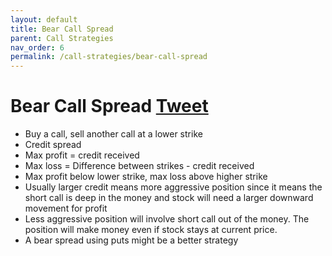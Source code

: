 ```yaml
---
layout: default
title: Bear Call Spread
parent: Call Strategies
nav_order: 6
permalink: /call-strategies/bear-call-spread
---
```

# Bear Call Spread <a href="https://twitter.com/share?ref_src=twsrc%5Etfw" class="twitter-share-button" data-text="Quick reference guide for Bear Call Spread #optionstrategy via #optionnotes" data-url="http://optionnotes.com/call-strategies/bear-call-spread" data-related="" data-show-count="false">Tweet</a><script async src="https://platform.twitter.com/widgets.js" charset="utf-8"></script>
- Buy a call, sell another call at a lower strike
- Credit spread
- Max profit  = credit received
- Max loss = Difference between strikes - credit received
- Max profit below lower strike, max loss above higher strike
- Usually larger credit means more aggressive position since it means the short call is deep in the money and stock will need a larger downward movement for profit
- Less aggressive position will involve short call out of the money. The position will make money even if stock stays at current price.
- A bear spread using puts might be a better strategy